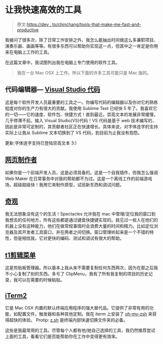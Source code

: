 # 让我快速高效的工具

> 原文:[https://dev . to/chinchang/tools-that-make-me-fast-and-productive](https://dev.to/chinchang/tools-that-make-me-fast-and-productive)

我被问了很多次，除了日常工作安排之外，我怎么能抽出时间做这么多兼职项目、演奏乐器、画画等等。有很多东西可以帮助你实现这一点，但其中之一肯定是你用来在电脑上工作的工具。

在这篇文章中，我试图列出我在电脑上专门使用的软件工具。

> 我在一台 Mac OSX 上工作。所以下面的许多工具可能只是 Mac 版的。

## [](#code-editor%E2%80%8A%E2%80%8Avisual-studio-code)代码编辑器— [Visual Studio 代码](https://code.visualstudio.com/)

这是每个软件开发人员最重要的工具之一。你编写代码的编辑器以及你对它的熟练程度对你的生产力有很大的贡献。我使用 Sublime Text 已经快 5 年了。我喜欢它的一切——它的速度、软件包、快捷方式！直到最近。崇高文本的发展非常缓慢，几乎停滞不前。输入 Visual Studio(VS)代码！VS 代码是基于 web 技术编写的，因此是非常可定制的，其贡献者社区正在快速增长。具体来说，对字体连字的支持实际上让我从 Sublime 文本切换到了 VS 代码，到目前为止我没有抱怨。

更新:字体连字支持已登陆崇高文本 3:)

## [](#web-maker)[网页制作者](https://webmakerapp.com/)

如果你是一个前端开发人员，这是必须具备的。这是一个自我插件，但我怎么强调 Web Maker 在日常事务中对我的帮助都不为过。这是一个离线工作的前端游戏场，超级超级快！我用它来制作原型，试验新东西和调试问题。

## [](#spectacle)[奇观](https://www.spectacleapp.com/)

我无法想象没有这个的生活！Spectacles 允许我在 mac 中管理/定位我的窗口到我想去的任何地方，所有这些都是通过键盘快捷键实现的。我见过一些人在他们的机器上没有这种能力，他们在做常规事情时会浪费大量的时间和精力。比如定位浏览器及其开发者工具窗口，并在两者之间切换。窗口管理听起来是一个不错的特性，但是相信我，它对更快的编码、测试和调试有很大的帮助。

## [t1](#clipmenu)[剪辑菜单](http://www.clipmenu.com/)

这是剪贴板管理器。所以基本上我从来不需要复制任何东西两次，因为在那之后我不小心复制了别的东西。多亏了 ClipMenu，我有了所有我复制的项目的历史记录，我可以在需要的时候粘贴。

## [](#iterm2)[iTerm2](https://www.iterm2.com/)

它是 Mac OSX 内置的默认终端应用程序的强大替代品。它提供了非常有用的功能，如配置文件，触发器和各种其他定制。我在 iterm 上安装了 [oh-my-zsh](http://ohmyz.sh/) 来获得超快的体验。
Protip: [z.sh](https://github.com/rupa/z) 是终端内部快速切换文件夹的必备。

这些是我最常用的工具。尽管每个人都有他/她自己选择的工具，我仍然推荐尝试上面的工具，看看它们是否能帮助你在工作中变得更有效率。